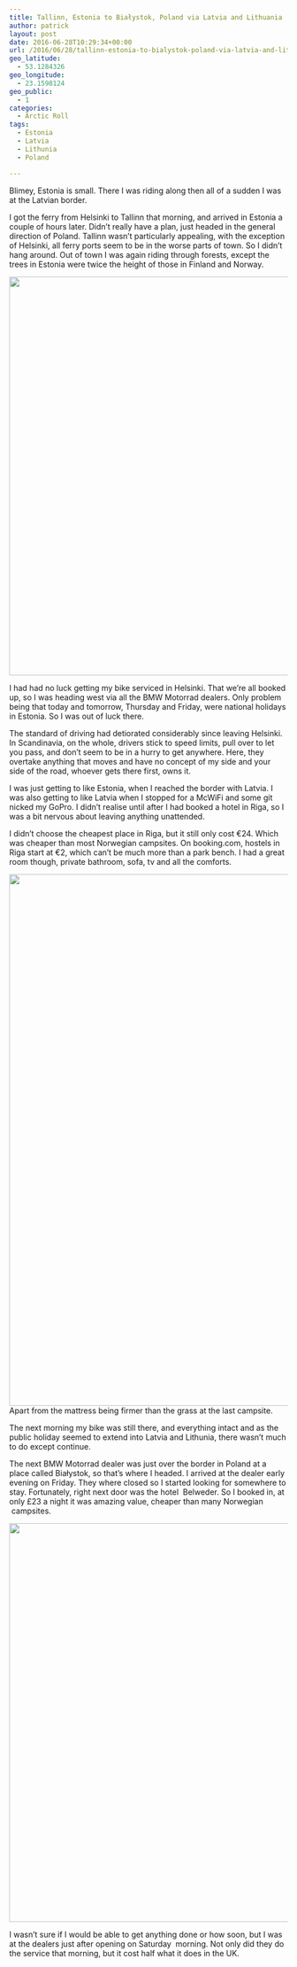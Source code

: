 ```yaml
---
title: Tallinn, Estonia to Białystok, Poland via Latvia and Lithuania
author: patrick
layout: post
date: 2016-06-28T10:29:34+00:00
url: /2016/06/28/tallinn-estonia-to-bialystok-poland-via-latvia-and-lithuania/
geo_latitude:
  - 53.1284326
geo_longitude:
  - 23.1598124
geo_public:
  - 1
categories:
  - Arctic Roll
tags:
  - Estonia
  - Latvia
  - Lithunia
  - Poland

---
```

Blimey, Estonia is small. There I was riding along then all of a sudden I was at the Latvian border.&nbsp;

I got the ferry from Helsinki to Tallinn that morning, and arrived in Estonia a couple of hours later. Didn&#8217;t really have a plan, just headed in the general direction of Poland. Tallinn wasn&#8217;t particularly appealing, with the exception of Helsinki, all ferry ports seem to be in the worse parts of town. So I didn&#8217;t hang around. Out of town I was again riding through forests, except the trees in Estonia were twice the height of those in Finland and Norway.

[<img src="http://localhost/wordpress/wp-content/uploads/2016/06/img_2959.jpg" alt="" width="960" height="720" class="alignnone size-full wp-image-582" srcset="http://localhost/wordpress/wp-content/uploads/2016/06/img_2959.jpg 960w, http://localhost/wordpress/wp-content/uploads/2016/06/img_2959-300x225.jpg 300w, http://localhost/wordpress/wp-content/uploads/2016/06/img_2959-768x576.jpg 768w" sizes="(max-width: 709px) 85vw, (max-width: 909px) 67vw, (max-width: 1362px) 62vw, 840px" />][1]

I had had no luck getting my bike serviced in Helsinki. That we&#8217;re all booked up, so I was heading west via all the BMW Motorrad dealers. Only problem being that today and tomorrow, Thursday and Friday, were national holidays in Estonia. So I was out of luck there.

The standard of driving had detiorated considerably since leaving Helsinki. In Scandinavia, on the whole, drivers stick to speed limits, pull over to let you pass, and don&#8217;t seem to be in a hurry to get anywhere. Here, they overtake anything that moves and have no concept of my side and your side of the road, whoever gets there first, owns it.

I was just getting to like Estonia, when I reached the border with Latvia. I was also getting to like Latvia when I stopped for a McWiFi and some git nicked my GoPro. I didn&#8217;t realise until after I had booked a hotel in Riga, so I was a bit nervous about leaving anything unattended.

I didn&#8217;t choose the cheapest place in Riga, but it still only cost €24. Which was cheaper than most Norwegian campsites. On booking.com, hostels in Riga start at €2, which can&#8217;t be much more than a park bench. I had a great room though, private bathroom, sofa, tv and all the comforts.

[<img src="http://localhost/wordpress/wp-content/uploads/2016/06/img_2961.jpg" alt="" width="960" height="960" class="alignnone size-full wp-image-587" srcset="http://localhost/wordpress/wp-content/uploads/2016/06/img_2961.jpg 960w, http://localhost/wordpress/wp-content/uploads/2016/06/img_2961-150x150.jpg 150w, http://localhost/wordpress/wp-content/uploads/2016/06/img_2961-300x300.jpg 300w, http://localhost/wordpress/wp-content/uploads/2016/06/img_2961-768x768.jpg 768w" sizes="(max-width: 709px) 85vw, (max-width: 909px) 67vw, (max-width: 1362px) 62vw, 840px" />][2]Apart from the mattress being firmer than the grass at the last campsite.&nbsp;

The next morning my bike was still there, and everything intact and as the public holiday seemed to extend into Latvia and Lithunia, there wasn&#8217;t much to do except continue.

The next BMW Motorrad dealer was just over the border in Poland at a place called Białystok, so that&#8217;s where I headed. I arrived at the dealer early evening on Friday. They where closed so I started looking for somewhere to stay. Fortunately, right next door was the hotel &nbsp;Belweder. So I booked in, at only £23 a night it was amazing value, cheaper than many Norwegian &nbsp;campsites.

[<img src="http://localhost/wordpress/wp-content/uploads/2016/06/img_3021.jpg" alt="" width="960" height="720" class="alignnone size-full wp-image-598" srcset="http://localhost/wordpress/wp-content/uploads/2016/06/img_3021.jpg 960w, http://localhost/wordpress/wp-content/uploads/2016/06/img_3021-300x225.jpg 300w, http://localhost/wordpress/wp-content/uploads/2016/06/img_3021-768x576.jpg 768w" sizes="(max-width: 709px) 85vw, (max-width: 909px) 67vw, (max-width: 1362px) 62vw, 840px" />][3]

I wasn&#8217;t sure if I would be able to get anything done or how soon, but I was at the dealers just after opening on Saturday &nbsp;morning. Not only did they do the service that morning, but it cost half what it does in the UK.&nbsp;

 [1]: http://localhost/wordpress/wp-content/uploads/2016/06/img_2959.jpg
 [2]: http://localhost/wordpress/wp-content/uploads/2016/06/img_2961.jpg
 [3]: http://localhost/wordpress/wp-content/uploads/2016/06/img_3021.jpg